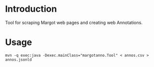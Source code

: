 # Introduction

Tool for scraping Margot web pages and creating web Annotations.

# Usage

```
mvn -q exec:java -Dexec.mainClass="margotanno.Tool" < annos.csv > annos.jsonld
```
